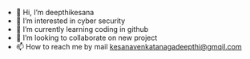 - 👋 Hi, I’m deepthikesana
- 👀 I’m interested in cyber security 
- 🌱 I’m currently learning coding in github
- 💞️ I’m looking to collaborate on new project
- 📫 How to reach me by mail kesanavenkatanagadeepthi@gmqil.com

<!---
deepthikesana/deepthikesana is a ✨ special ✨ repository because its `README.md` (this file) appears on your GitHub profile.
You can click the Preview link to take a look at your changes.
--->
